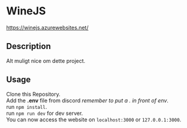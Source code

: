 # WineJS
https://winejs.azurewebsites.net/

## Description
Alt muligt nice om dette project.

## Usage
Clone this Repository.  
Add the **.env** file from discord *remember to put a . in front of env*.  
run `npm install`.  
run `npm run dev` for dev server.   
You can now access the website on `localhost:3000` or `127.0.0.1:3000`. 

